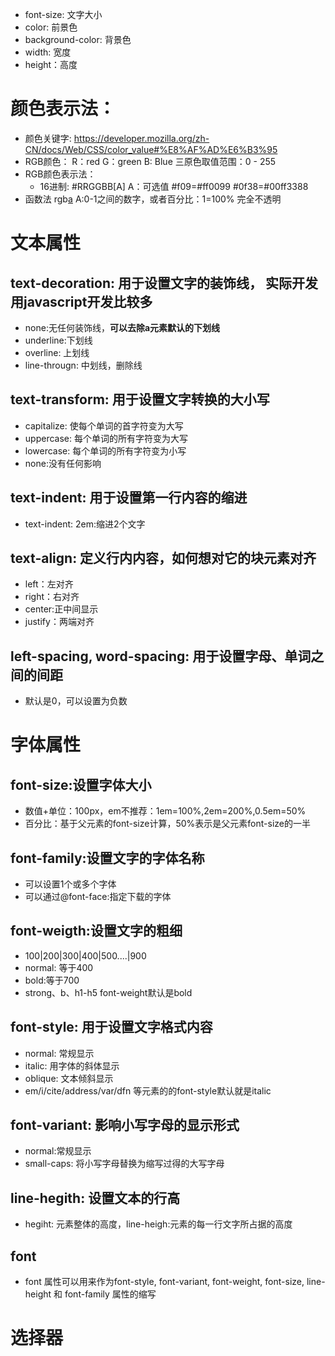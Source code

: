 - font-size: 文字大小
- color: 前景色
- background-color: 背景色
- width: 宽度
- height：高度

# 颜色表示法：
- 颜色关键字: https://developer.mozilla.org/zh-CN/docs/Web/CSS/color_value#%E8%AF%AD%E6%B3%95
- RGB颜色： 
    R：red
    G：green
    B: Blue
三原色取值范围：0 - 255
- RGB颜色表示法：
    - 16进制: #RRGGBB[A] A：可选值
    #f09=#ff0099
    #0f38=#00ff3388
- 函数法
    rgb[a](R、G、B[,A]) A:0-1之间的数字，或者百分比：1=100% 完全不透明
# 文本属性
##  text-decoration: 用于设置文字的装饰线， 实际开发用javascript开发比较多
- none:无任何装饰线，<B>可以去除a元素默认的下划线</B>
- underline:下划线
- overline: 上划线
- line-througn: 中划线，删除线
## text-transform: 用于设置文字转换的大小写
- capitalize: 使每个单词的首字符变为大写
- uppercase: 每个单词的所有字符变为大写
- lowercase: 每个单词的所有字符变为小写
- none:没有任何影响
## text-indent: 用于设置第一行内容的缩进
- text-indent: 2em:缩进2个文字
## text-align: 定义行内内容，如何想对它的块元素对齐
- left：左对齐
- right：右对齐
- center:正中间显示
- justify：两端对齐
## left-spacing, word-spacing: 用于设置字母、单词之间的间距
- 默认是0，可以设置为负数
# 字体属性
## font-size:设置字体大小
- 数值+单位：100px，em不推荐：1em=100%,2em=200%,0.5em=50%
- 百分比：基于父元素的font-size计算，50%表示是父元素font-size的一半
## font-family:设置文字的字体名称
- 可以设置1个或多个字体
- 可以通过@font-face:指定下载的字体
## font-weigth:设置文字的粗细
- 100|200|300|400|500....|900
- normal: 等于400
- bold:等于700
- strong、b、h1-h5 font-weight默认是bold
## font-style: 用于设置文字格式内容
- normal: 常规显示
- italic: 用字体的斜体显示
- oblique: 文本倾斜显示
- em/i/cite/address/var/dfn 等元素的的font-style默认就是italic
## font-variant: 影响小写字母的显示形式
- normal:常规显示
- small-caps: 将小写字母替换为缩写过得的大写字母
## line-hegith: 设置文本的行高
- hegiht: 元素整体的高度，line-heigh:元素的每一行文字所占据的高度
## font
- font 属性可以用来作为font-style, font-variant, font-weight, font-size, line-height 和 font-family 属性的缩写

# 选择器
